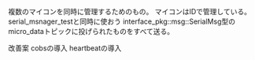 複数のマイコンを同時に管理するためのもの。
マイコンはIDで管理している。
serial_msnager_testと同時に使おう
interface_pkg::msg::SerialMsg型のmicro_dataトピックに投げられたものをすべて送る。

改善案
 cobsの導入
 heartbeatの導入